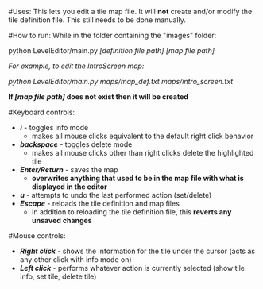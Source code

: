 #Uses:
This lets you edit a tile map file.
It will **not** create and/or modify the tile definition file.
This still needs to be done manually.

#How to run:
While in the folder containing the "images" folder:

python LevelEditor/main.py *[definition file path]* *[map file path]*

*For example, to edit the IntroScreen map:*

*python LevelEditor/main.py maps/map_def.txt maps/intro_screen.txt*
  
  **If *[map file path]* does not exist then it will be created**

#Keyboard controls:
* ***i*** - toggles info mode
  * makes all mouse clicks equivalent to the default right click behavior
* ***backspace*** - toggles delete mode
  * makes all mouse clicks other than right clicks delete the highlighted tile
* ***Enter/Return*** - saves the map
  * **overwrites anything that used to be in the map file with what is displayed in the editor**
* ***u*** - attempts to undo the last performed action (set/delete)
* ***Escape*** - reloads the tile definition and map files
  * in addition to reloading the tile definition file, this **reverts any unsaved changes**

#Mouse controls:
* ***Right click*** - shows the information for the tile under the cursor (acts as any other click with info mode on)
* ***Left click*** - performs whatever action is currently selected (show tile info, set tile, delete tile)
